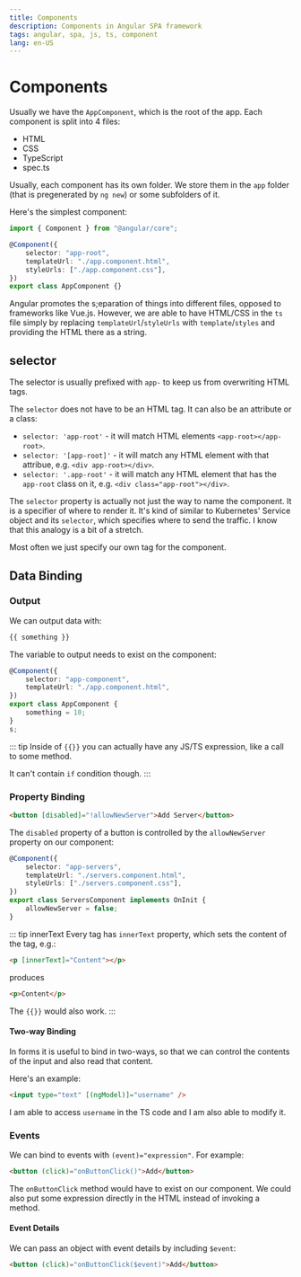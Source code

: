```yaml
---
title: Components
description: Components in Angular SPA framework
tags: angular, spa, js, ts, component
lang: en-US
---
```


# Components

Usually we have the `AppComponent`, which is the root of the app. Each component
is split into 4 files:

-   HTML
-   CSS
-   TypeScript
-   spec.ts

Usually, each component has its own folder. We store them in the `app` folder
(that is pregenerated by `ng new`) or some subfolders of it.

Here's the simplest component:

```ts
import { Component } from "@angular/core";

@Component({
    selector: "app-root",
    templateUrl: "./app.component.html",
    styleUrls: ["./app.component.css"],
})
export class AppComponent {}
```

Angular promotes the s;eparation of things into different files, opposed to
frameworks like Vue.js. However, we are able to have HTML/CSS in the `ts` file
simply by replacing `templateUrl`/`styleUrls` with `template`/`styles` and
providing the HTML there as a string.

## selector

The selector is usually prefixed with `app-` to keep us from overwriting HTML
tags.

The `selector` does not have to be an HTML tag. It can also be an attribute or a
class:

-   `selector: 'app-root'` - it will match HTML elements `<app-root></app-root>`.
-   `selector: '[app-root]'` - it will match any HTML element with that attribue,
    e.g. `<div app-root></div>`.
-   `selector: '.app-root'` - it will match any HTML element that has the
    `app-root` class on it, e.g. `<div class="app-root"></div>`.

The `selector` property is actually not just the way to name the component. It
is a specifier of where to render it. It's kind of similar to Kubernetes'
Service object and its `selector`, which specifies where to send the traffic. I
know that this analogy is a bit of a stretch.

Most often we just specify our own tag for the component.

## Data Binding

### Output

We can output data with:

```html
{{ something }}
```

The variable to output needs to exist on the component:

```ts
@Component({
    selector: "app-component",
    templateUrl: "./app.component.html",
})
export class AppComponent {
    something = 10;
}
s;
```

::: tip
Inside of `{{}}` you can actually have any JS/TS expression, like a call to some
method.

It can't contain `if` condition though.
:::

### Property Binding

```html
<button [disabled]="!allowNewServer">Add Server</button>
```

The `disabled` property of a button is controlled by the `allowNewServer`
property on our component:

```ts
@Component({
    selector: "app-servers",
    templateUrl: "./servers.component.html",
    styleUrls: ["./servers.component.css"],
})
export class ServersComponent implements OnInit {
    allowNewServer = false;
}
```

::: tip innerText
Every tag has `innerText` property, which sets the content of the tag, e.g.:

```html
<p [innerText]="Content"></p>
```

produces

```html
<p>Content</p>
```

The `{{}}` would also work.
:::

#### Two-way Binding

In forms it is useful to bind in two-ways, so that we can control the contents
of the input and also read that content.

Here's an example:

```html
<input type="text" [(ngModel)]="username" />
```

I am able to access `username` in the TS code and I am also able to modify it.

### Events

We can bind to events with `(event)="expression"`. For example:

```html
<button (click)="onButtonClick()">Add</button>
```

The `onButtonClick` method would have to exist on our component. We could also
put some expression directly in the HTML instead of invoking a method.

#### Event Details

We can pass an object with event details by including `$event`:

```html
<button (click)="onButtonClick($event)">Add</button>
```
